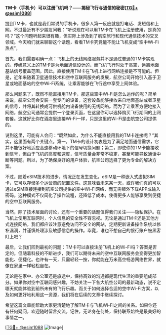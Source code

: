 **TM卡（手机卡）可以注册飞机吗？——揭秘飞行与通信的秘密[[TG💪+ @esim1088](https://t.me/s/esim1088)]**

提到TM卡，也就是我们常说的手机卡，很多人第一反应就是打电话、发短信和上网。不过最近有不少朋友问我：“听说现在可以用TM卡在飞机上注册使用，是真的吗？”这个问题听起来很有趣，但实际上涉及到了航空旅行和现代通信技术的交叉领域。今天咱们就来聊聊这个话题，看看TM卡究竟能不能让飞机变成“空中Wi-Fi热点”。

首先，我们需要明确一点：飞机上的无线网络服务并不是通过普通的TM卡实现的。传统意义上的TM卡是为地面通信设计的，而飞机飞行时处于高空，远离地面基站信号覆盖范围。因此，直接使用TM卡在飞机上进行网络连接是不可能的。但是，近年来随着卫星通信技术和空中互联网服务的发展，航空公司开始引入基于卫星或地面基站的空中Wi-Fi系统，让乘客能够在飞行途中享受上网体验。

那么问题来了，既然不能直接用TM卡，那这些空中Wi-Fi是怎么运作的呢？简单来说，航空公司会安装一套专门的设备，这套设备能够接收来自地面基站或者卫星的信号，并将其转换成可供机舱内设备使用的无线网络。而为了让乘客方便地接入网络，航空公司通常会提供一个登录页面，在这里你可以选择购买飞行期间的上网套餐。这就好比你在酒店里连接Wi-Fi一样，只是这里的Wi-Fi是由航空公司提供的。

说到这里，可能有人会问：“既然如此，为什么不能直接用我的TM卡连接呢？”其实，这里面有两个关键点。第一，TM卡的设计初衷是为了满足地面通信需求，它并不能很好地适应高速移动环境下的信号切换问题；第二，即使你的TM卡能接收到信号，但由于飞机的高度和速度，信号质量会非常不稳定，甚至可能导致通话中断等问题。所以，为了确保良好的用户体验，航空公司选择了更为专业的解决方案。

不过，随着eSIM技术的进步，情况正在发生变化。eSIM是一种嵌入式虚拟SIM卡，它可以存储多个运营商的配置文件。这意味着未来某一天，或许我们真的可以通过eSIM直接连接到航空公司提供的空中Wi-Fi网络，而无需额外下载APP或输入密码。这种模式不仅简化了操作流程，还降低了成本，使得更多人能够享受到便捷的空中互联网服务。

当然，除了技术层面的讨论，还有一个重要的话题值得我们关注——隐私保护。在飞机上使用互联网时，个人信息的安全性不容忽视。无论是通过TM卡还是其他方式连接网络，我们都应该注意避免访问不安全的网站，定期更新设备操作系统以修补漏洞，并谨慎处理涉及敏感信息的操作。毕竟，谁也不想自己的银行账户被黑客盯上吧？

最后，让我们回到最初的问题：TM卡可以直接注册飞机上的Wi-Fi吗？答案是否定的。但随着科技的不断进步，我们可以期待未来的空中互联网服务会变得更加智能化、便捷化。也许有一天，只需轻轻一按，你就能在万米高空畅游网络世界，就像在家里一样轻松自在。

无论是在家中、办公室还是旅途中，保持高效的沟通都是现代生活的重要组成部分。如果你对空中互联网感兴趣，不妨关注一下各大航空公司的最新动态，说不定哪天就能体验到前所未有的飞行乐趣。而关于如何选择合适的空中Wi-Fi方案，以及如何更好地利用这一资源，我们将在后续的文章中继续探讨。

希望这篇文章能帮助大家更清楚地了解TM卡与飞机Wi-Fi之间的关系。如果你还有任何疑问，欢迎随时留言交流。记住，无论身在何处，保持联系始终是最美好的事情之一。

[[TG💪+ @esim1088](https://t.me/s/esim1088) ![Image](https://i.postimg.cc/4NQfJmqS/Snipaste-2025-05-13-00-14-12.png)]